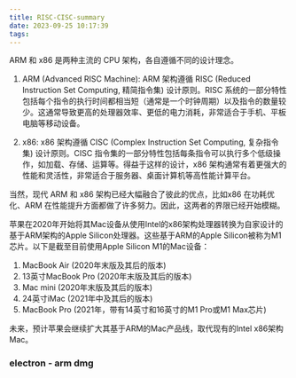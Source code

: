 ```yaml
---
title: RISC-CISC-summary
date: 2023-09-25 10:17:39
tags:
---
```


ARM 和 x86 是两种主流的 CPU 架构，各自遵循不同的设计理念。

1. ARM (Advanced RISC Machine): ARM 架构遵循 RISC (Reduced Instruction Set Computing, 精简指令集) 设计原则。RISC 系统的一部分特性包括每个指令的执行时间都相当短（通常是一个时钟周期）以及指令的数量较少。这通常导致更高的处理器效率、更低的电力消耗，非常适合于手机、平板电脑等移动设备。

2. x86: x86 架构遵循 CISC (Complex Instruction Set Computing, 复杂指令集) 设计原则。CISC 指令集的一部分特性包括每条指令可以执行多个低级操作，如加载、存储、运算等。得益于这样的设计，x86 架构通常有着更强大的性能和灵活性，非常适合于服务器、桌面计算机等高性能计算平台。

当然，现代 ARM 和 x86 架构已经大幅融合了彼此的优点，比如x86 在功耗优化、ARM 在性能提升方面都做了许多努力。因此，这两者的界限已经开始模糊。

苹果在2020年开始将其Mac设备从使用Intel的x86架构处理器转换为自家设计的基于ARM架构的Apple Silicon处理器。这些基于ARM的Apple Silicon被称为M1芯片。以下是截至目前使用Apple Silicon M1的Mac设备：

1. MacBook Air (2020年末版及其后的版本)
2. 13英寸MacBook Pro (2020年末版及其后的版本)
3. Mac mini (2020年末版及其后的版本)
4. 24英寸iMac (2021年中及其后的版本)
5. MacBook Pro (2021年，带有14英寸和16英寸的M1 Pro或M1 Max芯片)

未来，预计苹果会继续扩大其基于ARM的Mac产品线，取代现有的Intel x86架构Mac。

### electron - arm dmg